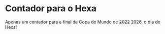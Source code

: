 # Contador para o Hexa

Apenas um contador para a final da Copa do Mundo de ~~2022~~ 2026, o dia do Hexa!
